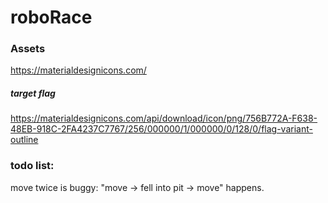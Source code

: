 # roboRace

### Assets

https://materialdesignicons.com/

##### target flag
https://materialdesignicons.com/api/download/icon/png/756B772A-F638-48EB-918C-2FA4237C7767/256/000000/1/000000/0/128/0/flag-variant-outline

### todo list:
move twice is buggy: "move -> fell into pit -> move" happens. 